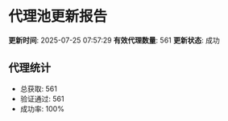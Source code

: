 # 代理池更新报告

**更新时间**: 2025-07-25 07:57:29
**有效代理数量**: 561
**更新状态**:  成功

## 代理统计
- 总获取: 561
- 验证通过: 561
- 成功率: 100%
